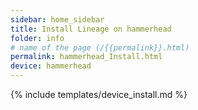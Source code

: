 ```yaml
---
sidebar: home_sidebar
title: Install Lineage on hammerhead
folder: info
# name of the page (/{{permalink}}.html)
permalink: hammerhead_Install.html
device: hammerhead
---
```

{% include templates/device_install.md %}
